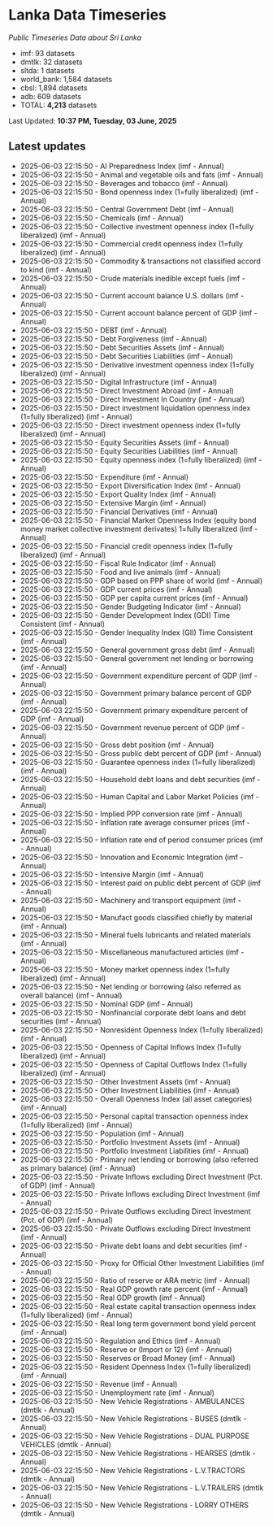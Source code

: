 # Lanka Data Timeseries
*Public Timeseries Data about Sri Lanka*

* imf: 93 datasets
* dmtlk: 32 datasets
* sltda: 1 datasets
* world_bank: 1,584 datasets
* cbsl: 1,894 datasets
* adb: 609 datasets
* TOTAL: **4,213** datasets

Last Updated: **10:37 PM, Tuesday, 03 June, 2025**

## Latest updates

* 2025-06-03 22:15:50 - AI Preparedness Index (imf - Annual)
* 2025-06-03 22:15:50 - Animal and vegetable oils and fats (imf - Annual)
* 2025-06-03 22:15:50 - Beverages and tobacco (imf - Annual)
* 2025-06-03 22:15:50 - Bond openness index (1=fully liberalized) (imf - Annual)
* 2025-06-03 22:15:50 - Central Government Debt (imf - Annual)
* 2025-06-03 22:15:50 - Chemicals (imf - Annual)
* 2025-06-03 22:15:50 - Collective investment openness index (1=fully liberalized) (imf - Annual)
* 2025-06-03 22:15:50 - Commercial credit openness index (1=fully liberalized) (imf - Annual)
* 2025-06-03 22:15:50 - Commodity & transactions not classified accord to kind (imf - Annual)
* 2025-06-03 22:15:50 - Crude materials inedible except fuels (imf - Annual)
* 2025-06-03 22:15:50 - Current account balance U.S. dollars (imf - Annual)
* 2025-06-03 22:15:50 - Current account balance percent of GDP (imf - Annual)
* 2025-06-03 22:15:50 - DEBT (imf - Annual)
* 2025-06-03 22:15:50 - Debt Forgiveness (imf - Annual)
* 2025-06-03 22:15:50 - Debt Securities Assets (imf - Annual)
* 2025-06-03 22:15:50 - Debt Securities Liabilities (imf - Annual)
* 2025-06-03 22:15:50 - Derivative investment openness index (1=fully liberalized) (imf - Annual)
* 2025-06-03 22:15:50 - Digital Infrastructure (imf - Annual)
* 2025-06-03 22:15:50 - Direct Investment Abroad (imf - Annual)
* 2025-06-03 22:15:50 - Direct Investment In Country (imf - Annual)
* 2025-06-03 22:15:50 - Direct investment liquidation openness index (1=fully liberalized) (imf - Annual)
* 2025-06-03 22:15:50 - Direct investment openness index (1=fully liberalized) (imf - Annual)
* 2025-06-03 22:15:50 - Equity Securities Assets (imf - Annual)
* 2025-06-03 22:15:50 - Equity Securities Liabilities (imf - Annual)
* 2025-06-03 22:15:50 - Equity openness index (1=fully liberalized) (imf - Annual)
* 2025-06-03 22:15:50 - Expenditure (imf - Annual)
* 2025-06-03 22:15:50 - Export Diversification Index (imf - Annual)
* 2025-06-03 22:15:50 - Export Quality Index (imf - Annual)
* 2025-06-03 22:15:50 - Extensive Margin (imf - Annual)
* 2025-06-03 22:15:50 - Financial Derivatives (imf - Annual)
* 2025-06-03 22:15:50 - Financial Market Openness Index (equity bond money market collective investment derivates) 1=fully liberalized (imf - Annual)
* 2025-06-03 22:15:50 - Financial credit openness index (1=fully liberalized) (imf - Annual)
* 2025-06-03 22:15:50 - Fiscal Rule Indicator (imf - Annual)
* 2025-06-03 22:15:50 - Food and live animals (imf - Annual)
* 2025-06-03 22:15:50 - GDP based on PPP share of world (imf - Annual)
* 2025-06-03 22:15:50 - GDP current prices (imf - Annual)
* 2025-06-03 22:15:50 - GDP per capita current prices (imf - Annual)
* 2025-06-03 22:15:50 - Gender Budgeting Indicator (imf - Annual)
* 2025-06-03 22:15:50 - Gender Development Index (GDI) Time Consistent (imf - Annual)
* 2025-06-03 22:15:50 - Gender Inequality Index (GII) Time Consistent (imf - Annual)
* 2025-06-03 22:15:50 - General government gross debt (imf - Annual)
* 2025-06-03 22:15:50 - General government net lending or borrowing (imf - Annual)
* 2025-06-03 22:15:50 - Government expenditure percent of GDP (imf - Annual)
* 2025-06-03 22:15:50 - Government primary balance percent of GDP (imf - Annual)
* 2025-06-03 22:15:50 - Government primary expenditure percent of GDP (imf - Annual)
* 2025-06-03 22:15:50 - Government revenue percent of GDP (imf - Annual)
* 2025-06-03 22:15:50 - Gross debt position (imf - Annual)
* 2025-06-03 22:15:50 - Gross public debt percent of GDP (imf - Annual)
* 2025-06-03 22:15:50 - Guarantee openness index (1=fully liberalized) (imf - Annual)
* 2025-06-03 22:15:50 - Household debt loans and debt securities (imf - Annual)
* 2025-06-03 22:15:50 - Human Capital and Labor Market Policies (imf - Annual)
* 2025-06-03 22:15:50 - Implied PPP conversion rate (imf - Annual)
* 2025-06-03 22:15:50 - Inflation rate average consumer prices (imf - Annual)
* 2025-06-03 22:15:50 - Inflation rate end of period consumer prices (imf - Annual)
* 2025-06-03 22:15:50 - Innovation and Economic Integration (imf - Annual)
* 2025-06-03 22:15:50 - Intensive Margin (imf - Annual)
* 2025-06-03 22:15:50 - Interest paid on public debt percent of GDP (imf - Annual)
* 2025-06-03 22:15:50 - Machinery and transport equipment (imf - Annual)
* 2025-06-03 22:15:50 - Manufact goods classified chiefly by material (imf - Annual)
* 2025-06-03 22:15:50 - Mineral fuels lubricants and related materials (imf - Annual)
* 2025-06-03 22:15:50 - Miscellaneous manufactured articles (imf - Annual)
* 2025-06-03 22:15:50 - Money market openness index (1=fully liberalized) (imf - Annual)
* 2025-06-03 22:15:50 - Net lending or borrowing (also referred as overall balance) (imf - Annual)
* 2025-06-03 22:15:50 - Nominal GDP (imf - Annual)
* 2025-06-03 22:15:50 - Nonfinancial corporate debt loans and debt securities (imf - Annual)
* 2025-06-03 22:15:50 - Nonresident Openness Index (1=fully liberalized) (imf - Annual)
* 2025-06-03 22:15:50 - Openness of Capital Inflows Index (1=fully liberalized) (imf - Annual)
* 2025-06-03 22:15:50 - Openness of Capital Outflows Index (1=fully liberalized) (imf - Annual)
* 2025-06-03 22:15:50 - Other Investment Assets (imf - Annual)
* 2025-06-03 22:15:50 - Other Investment Liabilities (imf - Annual)
* 2025-06-03 22:15:50 - Overall Openness Index (all asset categories) (imf - Annual)
* 2025-06-03 22:15:50 - Personal capital transaction openness index (1=fully liberalized) (imf - Annual)
* 2025-06-03 22:15:50 - Population (imf - Annual)
* 2025-06-03 22:15:50 - Portfolio Investment Assets (imf - Annual)
* 2025-06-03 22:15:50 - Portfolio Investment Liabilities (imf - Annual)
* 2025-06-03 22:15:50 - Primary net lending or borrowing (also referred as primary balance) (imf - Annual)
* 2025-06-03 22:15:50 - Private Inflows excluding Direct Investment (Pct. of GDP) (imf - Annual)
* 2025-06-03 22:15:50 - Private Inflows excluding Direct Investment (imf - Annual)
* 2025-06-03 22:15:50 - Private Outflows excluding Direct Investment (Pct. of GDP) (imf - Annual)
* 2025-06-03 22:15:50 - Private Outflows excluding Direct Investment (imf - Annual)
* 2025-06-03 22:15:50 - Private debt loans and debt securities (imf - Annual)
* 2025-06-03 22:15:50 - Proxy for Official Other Investment Liabilities (imf - Annual)
* 2025-06-03 22:15:50 - Ratio of reserve or ARA metric (imf - Annual)
* 2025-06-03 22:15:50 - Real GDP growth rate percent (imf - Annual)
* 2025-06-03 22:15:50 - Real GDP growth (imf - Annual)
* 2025-06-03 22:15:50 - Real estate capital transaction openness index (1=fully liberalized) (imf - Annual)
* 2025-06-03 22:15:50 - Real long term government bond yield percent (imf - Annual)
* 2025-06-03 22:15:50 - Regulation and Ethics (imf - Annual)
* 2025-06-03 22:15:50 - Reserve or (Import or 12) (imf - Annual)
* 2025-06-03 22:15:50 - Reserves or Broad Money (imf - Annual)
* 2025-06-03 22:15:50 - Resident Openness Index (1=fully liberalized) (imf - Annual)
* 2025-06-03 22:15:50 - Revenue (imf - Annual)
* 2025-06-03 22:15:50 - Unemployment rate (imf - Annual)
* 2025-06-03 22:15:50 - New Vehicle Registrations - AMBULANCES (dmtlk - Annual)
* 2025-06-03 22:15:50 - New Vehicle Registrations - BUSES (dmtlk - Annual)
* 2025-06-03 22:15:50 - New Vehicle Registrations - DUAL PURPOSE VEHICLES (dmtlk - Annual)
* 2025-06-03 22:15:50 - New Vehicle Registrations - HEARSES (dmtlk - Annual)
* 2025-06-03 22:15:50 - New Vehicle Registrations - L.V.TRACTORS (dmtlk - Annual)
* 2025-06-03 22:15:50 - New Vehicle Registrations - L.V.TRAILERS (dmtlk - Annual)
* 2025-06-03 22:15:50 - New Vehicle Registrations - LORRY OTHERS (dmtlk - Annual)